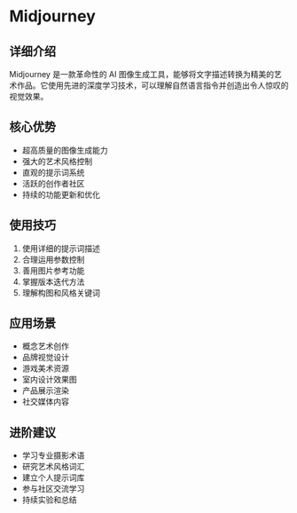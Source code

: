 # Midjourney

## 详细介绍
Midjourney 是一款革命性的 AI 图像生成工具，能够将文字描述转换为精美的艺术作品。它使用先进的深度学习技术，可以理解自然语言指令并创造出令人惊叹的视觉效果。

## 核心优势
- 超高质量的图像生成能力
- 强大的艺术风格控制
- 直观的提示词系统
- 活跃的创作者社区
- 持续的功能更新和优化

## 使用技巧
1. 使用详细的提示词描述
2. 合理运用参数控制
3. 善用图片参考功能
4. 掌握版本迭代方法
5. 理解构图和风格关键词

## 应用场景
- 概念艺术创作
- 品牌视觉设计
- 游戏美术资源
- 室内设计效果图
- 产品展示渲染
- 社交媒体内容

## 进阶建议
- 学习专业摄影术语
- 研究艺术风格词汇
- 建立个人提示词库
- 参与社区交流学习
- 持续实验和总结 